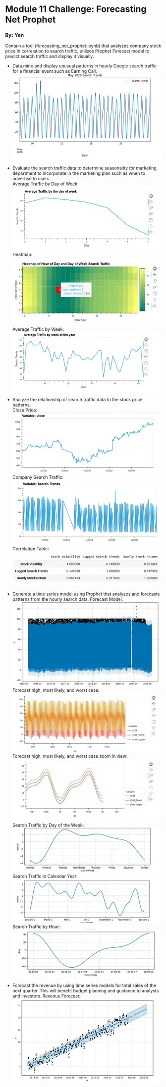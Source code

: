 # Module 11 Challenge: Forecasting Net Prophet
### By: Yen

Contain a tool (forecasting_net_prophet.ipynb) that analyzes company stock price in correlation to search traffic, utilizes Prophet Forecast model to predict search traffic and display it visually. 

-  Data mine and display unusual patterns in hourly Google search traffic for a financial event such as Earning Call.                                                       
![Monthly_Pattern](./Image/Monthly_Search_Trends.GIF)

- Evaluate the search traffic data to determine seasonality for marketing department to incorporate in the marketing plan such as when to advertise to users.                                            
Average Traffic by Day of Week:                   
![AverageTraffic](./Image/AverageTrafficdayofweek.GIF)
Heatmap:                                                 
![Heatmap](./Image/Heatmap.GIF)     
Average Traffic by Week:                                     
![Avgweek](./Image/Avgweek.GIF)

- Analyze the relationship of search traffic data to the stock price patterns.                    
Close Price:            
![ClosePrice](./Image/closeprice.GIF)
Company Search Traffic:                 
![searchtrend](./Image/search%20trends.GIF)
Correlation Table:                             
![correlation](./Image/correlation.GIF)

- Generate a time series model using Prophet that analyzes and forecasts patterns from the hourly search data.
Forecast Model:                        
![forecast4](./Image/forecast4model.GIF)                          
Forecast high, most likely, and worst case:                             
![forecast4_1](./Image/forecast_trends1.GIF)                           
Forecast high, most likely, and worst case zoom in view:                    
![forecast4_2](./Image/forecast_trends2.GIF)                           
Search Traffic by Day of the Week:                        
![forecast4_3](./Image/forecast_trends3.GIF)                      
Search Traffic in Calendar Year:                         
![forecast4_4](./Image/forecast_trends4.GIF)                                 
Search Traffic by Hour:                                   
![forecast4_5](./Image/forecast_trends5.GIF)                        


- Forecast the revenue by using time series models for total sales of the next quarter. This will benefit budget planning and guidance to analysts and investors.
Revenue Forecast:
![forecast_5](./Image/forecast_5.GIF)
